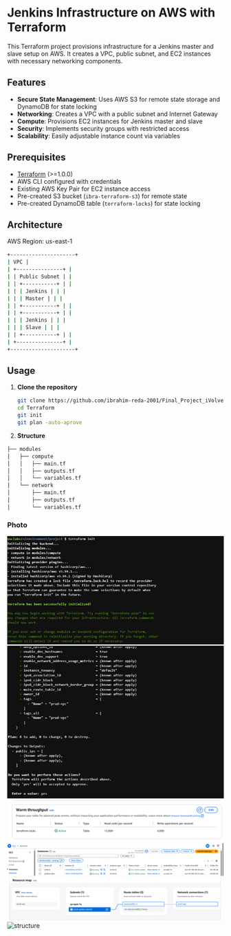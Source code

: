 # Jenkins Infrastructure on AWS with Terraform

This Terraform project provisions infrastructure for a Jenkins master and slave setup on AWS. It creates a VPC, public subnet, and EC2 instances with necessary networking components.

## Features

- **Secure State Management**: Uses AWS S3 for remote state storage and DynamoDB for state locking
- **Networking**: Creates a VPC with a public subnet and Internet Gateway
- **Compute**: Provisions EC2 instances for Jenkins master and slave
- **Security**: Implements security groups with restricted access
- **Scalability**: Easily adjustable instance count via variables

## Prerequisites

- [Terraform](https://www.terraform.io/downloads.html) (>=1.0.0)
- AWS CLI configured with credentials
- Existing AWS Key Pair for EC2 instance access
- Pre-created S3 bucket (`ibra-terraform-s3`) for remote state
- Pre-created DynamoDB table (`terraform-locks`) for state locking

## Architecture
AWS Region: us-east-1
``` bash
+---------------------+
| VPC |
| +---------------+ |
| | Public Subnet | |
| | +-----------+ | |
| | | Jenkins | | |
| | | Master | | |
| | +-----------+ | |
| | +-----------+ | |
| | | Jenkins | | |
| | | Slave | | |
| | +-----------+ | |
| +---------------+ |
+---------------------+
```

## Usage

1. **Clone the repository**
   ```bash
   git clone https://github.com/ibrahim-reda-2001/Final_Project_iVolve.git
   cd Terraform
   git init 
   git plan -auto-aprove
   ```
2. **Structure**
```bash
├── modules
│   ├── compute
│   │   ├── main.tf
│   │   ├── outputs.tf
│   │   └── variables.tf
│   └── network
│       ├── main.tf
│       ├── outputs.tf
│       └── variables.tf
```
### Photo
![init terrfaform](https://github.com/ibrahim-reda-2001/Final_Project_iVolve/blob/master/Terraform/screenshots/init.png)
![apply terraform](https://github.com/ibrahim-reda-2001/Final_Project_iVolve/blob/master/Terraform/screenshots/apply.png)
![dynmodb](https://github.com/ibrahim-reda-2001/Final_Project_iVolve/blob/master/Terraform/screenshots/dynmodb.png)
![ec2](https://github.com/ibrahim-reda-2001/Final_Project_iVolve/blob/master/Terraform/screenshots/ec2.png)
![vpc](https://github.com/ibrahim-reda-2001/Final_Project_iVolve/blob/master/Terraform/screenshots/IGW.png)
![structure](/screenshots/infrastructure.png)


